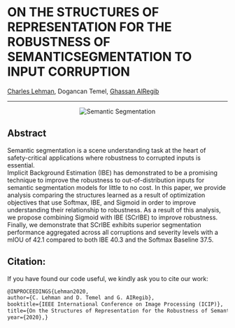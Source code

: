 # ON THE STRUCTURES OF REPRESENTATION FOR THE ROBUSTNESS OF SEMANTICSEGMENTATION TO INPUT CORRUPTION

[Charles Lehman](https://charlielehman.github.io/), Dogancan Temel, [Ghassan AlRegib](http://www.ghassanalregib.com)

--------

<p align="center">
<img src="https://github.com/olivesgatech/segmentation_corruption/raw/master/resources/scribe.png" alt="Semantic Segmentation">
</p>


## Abstract
Semantic segmentation is a scene understanding task  at the heart of safety-critical applications where robustness to corrupted inputs is essential.  
Implicit Background Estimation (IBE) has demonstrated to be a promising technique to improve the robustness to out-of-distribution inputs for semantic segmentation models for little to no cost.
In this paper, we provide analysis comparing the structures learned as a result of optimization objectives that use Softmax, IBE, and Sigmoid in order to improve understanding their relationship to robustness.
As a result of this analysis, we propose combining Sigmoid with IBE (SCrIBE) to improve robustness.
Finally, we demonstrate that SCrIBE exhibits superior segmentation performance aggregated across all corruptions and severity levels with a mIOU of 42.1 compared to both IBE 40.3 and the Softmax Baseline 37.5.


## Citation: 
If you have found our code useful, we kindly ask you to cite our work: 
```tex
@INPROCEEDINGS{Lehman2020,
author={C. Lehman and D. Temel and G. AIRegib},
booktitle={IEEE International Conference on Image Processing (ICIP)},
title={On the Structures of Representation for the Robustness of Semantic Segmentation to Input Corruption},
year={2020},}
```
